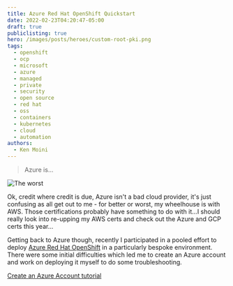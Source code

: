 ```yaml
---
title: Azure Red Hat OpenShift Quickstart
date: 2022-02-23T04:20:47-05:00
draft: true
publiclisting: true
hero: /images/posts/heroes/custom-root-pki.png
tags:
  - openshift
  - ocp
  - microsoft
  - azure
  - managed
  - private
  - security
  - open source
  - red hat
  - oss
  - containers
  - kubernetes
  - cloud
  - automation
authors:
  - Ken Moini
---
```


> Azure is...

![The worst](/images/posts/2022/02/the_worst.gif)

Ok, credit where credit is due, Azure isn't a bad cloud provider, it's just confusing as all get out to me - for better or worst, my wheelhouse is with AWS.  Those certifications probably have something to do with it...I should really look into re-upping my AWS certs and check out the Azure and GCP certs this year...

Getting back to Azure though, recently I participated in a pooled effort to deploy [Azure Red Hat OpenShift](https://azure.microsoft.com/en-us/services/openshift/) in a particularly bespoke environment.  There were some initial difficulties which led me to create an Azure account and work on deploying it myself to do some troubleshooting.

[Create an Azure Account tutorial](https://go.microsoft.com/fwlink/?linkid=2106082)